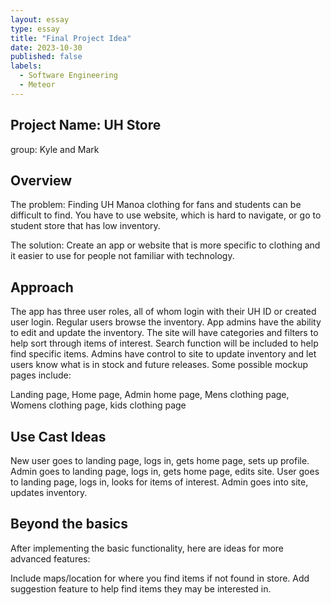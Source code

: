 ```yaml
---
layout: essay
type: essay
title: "Final Project Idea"
date: 2023-10-30
published: false
labels:
  - Software Engineering
  - Meteor
---
```


## Project Name: UH Store
group: Kyle and Mark

## Overview
The problem: Finding UH Manoa clothing for fans and students can be difficult to find. You have to use website, which is hard to navigate, or go to student store that has low inventory.

The solution: Create an app or website that is more specific to clothing and it easier to use for people not familiar with technology.

## Approach
The app has three user roles, all of whom login with their UH ID or created user login. Regular users browse the inventory. App admins have the ability to edit and update the inventory.
The site will have categories and filters to help sort through items of interest. Search function will be included to help find specific items.
Admins have control to site to update inventory and let users know what is in stock and future releases.
Some possible mockup pages include:

Landing page, 
Home page, 
Admin home page, 
Mens clothing page, 
Womens clothing page, 
kids clothing page

## Use Cast Ideas
New user goes to landing page, logs in, gets home page, sets up profile.
Admin goes to landing page, logs in, gets home page, edits site.
User goes to landing page, logs in, looks for items of interest.
Admin goes into site, updates inventory.

## Beyond the basics
After implementing the basic functionality, here are ideas for more advanced features:

Include maps/location for where you find items if not found in store.
Add suggestion feature to help find items they may be interested in.
